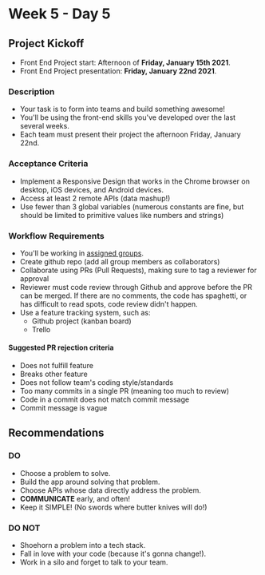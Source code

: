 # Week 5 - Day 5

## Project Kickoff

* Front End Project start: Afternoon of __Friday, January 15th 2021__.
* Front End Project presentation: __Friday, January 22nd 2021__.

### Description

* Your task is to form into teams and build something awesome!
* You'll be using the front-end skills you've developed over the last several weeks.
* Each team must present their project the afternoon Friday, January 22nd.

### Acceptance Criteria

* Implement a Responsive Design that works in the Chrome browser on desktop, iOS devices, and Android devices.
* Access at least 2 remote APIs (data mashup!)
* Use fewer than 3 global variables (numerous constants are fine, but should be limited to primitive values like numbers and strings)

### Workflow Requirements

* You'll be working in [assigned groups](./GROUPS.md).
* Create github repo (add all group members as collaborators)
* Collaborate using PRs (Pull Requests), making sure to tag a reviewer for approval
* Reviewer must code review through Github and approve before the PR can be merged. If there are no comments, the code has spaghetti, or has difficult to read spots, code review didn't happen.
* Use a feature tracking system, such as:
  * Github project (kanban board)
  * Trello

#### Suggested PR rejection criteria

* Does not fulfill feature
* Breaks other feature
* Does not follow team's coding style/standards
* Too many commits in a single PR (meaning too much to review)
* Code in a commit does not match commit message
* Commit message is vague

## Recommendations

### DO

* Choose a problem to solve.
* Build the app around solving that problem.
* Choose APIs whose data directly address the problem.
* __COMMUNICATE__ early, and often!
* Keep it SIMPLE! (No swords where butter knives will do!)

### DO NOT

* Shoehorn a problem into a tech stack.
* Fall in love with your code (because it's gonna change!).
* Work in a silo and forget to talk to your team.
